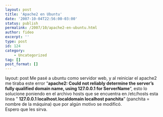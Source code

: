 ```yaml
---
layout: post
title: 'Apache2 en Ubuntu'
date: '2007-10-04T22:56:00-03:00'
status: publish
permalink: /2007/10/apache2-en-ubuntu.html
author: fideo
excerpt: ''
type: post
id: 124
category:
    - Uncategorized
tag: []
post_format: []
---
```

layout: post
Me pasé a ubuntu como servidor web, y al reiniciar el apache2 me tiraba este error “**apache2: Could not reliably determine the server’s fully qualified domain name, using 127.0.0.1 for ServerName**“, esto lo solucione poniendo en el archivo hosts que se encuentra en /etc/hosts esta linea ” **127.0.0.1 localhost.localdomain localhost panchita**” (panchita = nombre de la máquina) que por algún motivo se modificó.  
Espero que les sirva.